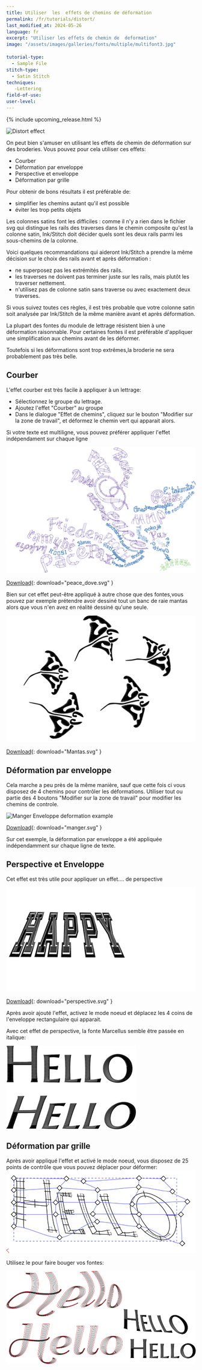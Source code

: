 ```yaml
---
title: Utiliser  les  effets de chemins de déformation
permalink: /fr/tutorials/distort/
last_modified_at: 2024-05-26
language: fr
excerpt: "Utiliser les effets de chemin de  deformation"
image: "/assets/images/galleries/fonts/multiple/multifont3.jpg"

tutorial-type:
  - Sample File
stitch-type: 
  - Satin Stitch
techniques:
   -Lettering
field-of-use:
user-level: 
---
```

{% include upcoming_release.html %}

![Distort effect](/assets/images/galleries/fonts/multiple/multifont3.jpg)

On  peut bien s'amuser en utilisant les effets de chemin de déformation sur des broderies. Vous pouvez pour cela utiliser ces effets:
* Courber
* Déformation par enveloppe
* Perspective et enveloppe
* Déformation par grille

Pour obtenir de bons résultats il est préférable  de: 
* simplifier les chemins  autant qu'il est possible
* éviter les trop petits objets

Les  colonnes satins font  les  difficiles : comme il n'y a rien dans le fichier svg qui distingue les rails des traverses dans le chemin composite qu'est la colonne satin, Ink/Stitch doit décider quels sont les deux rails parmi les  sous-chemins de la colonne.


Voici quelques recommandations  qui aideront Ink/Stitch a prendre la même décision sur le choix des  rails avant et après déformation :


- ne superposez pas  les extrémités des rails.
- les traverses  ne doivent  pas terminer  juste  sur les rails, mais plutôt les traverser nettement.
- n'utilisez pas de  colonne  satin sans traverse ou avec exactement deux traverses.

Si vous suivez  toutes ces  règles, il est très probable que votre colonne satin soit analysée par Ink/Stitch  de la même manière avant et après déformation.

La plupart des fontes du module de lettrage résistent bien à une déformation raisonnable. Pour certaines fontes il est préférable d'appliquer une simplification aux chemins avant de les déformer.

Toutefois si  les déformations  sont trop extrêmes,la broderie ne sera probablement pas très belle.



## Courber

L'effet courber est très facile à appliquer à un lettrage:

* Sélectionnez le groupe du lettrage. 
* Ajoutez l'effet "Courber" au groupe
* Dans le dialogue "Effet de chemins", cliquez sur le bouton  "Modifier sur la zone de travail",
et déformez le chemin vert qui apparait alors.


Si votre texte est multiligne, vous pouvez préférer appliquer l'effet indépendament sur chaque ligne
 
![Lettering Bend Example](/assets/images/tutorials/distort/peace_dove.svg)

[Download](/assets/images/tutorials/distort/peace_dove.svg){: download="peace_dove.svg" }

Bien sur cet effet peut-être appliqué à autre chose que des fontes,vous pouvez par  exemple prétendre avoir dessiné tout
un banc de raie mantas alors que vous n'en avez en réalité dessiné qu'une seule.

![Mantas Bend Example](/assets/images/tutorials/distort/Mantas.svg)

[Download](/assets/images/tutorials/distort/Mantas.svg){: download="Mantas.svg" }

## Déformation par enveloppe

Cela marche a peu près de la même manière, sauf que cette fois ci vous disposez de 4 chemins pour contrôler les déformations.
Utiliser tout ou partie des  4 boutons "Modifier sur la zone de travail" pour modifier  les chemins de  controle.

![Manger Enveloppe deformation example](/assets/images/tutorials/distort/manger.svg)

[Download](/assets/images/tutorials/distort/manger.svg){: download="manger.svg" }

Sur cet exemple,  la déformation par enveloppe a été appliquée indépendamment sur chaque ligne de texte.

## Perspective et Enveloppe
Cet effet est très utile pour appliquer un effet.... de perspective


![perspective example](/assets/images/tutorials/distort/perspective.svg)

[Download](/assets/images/tutorials/distort/manger.svg){: download="perspective.svg" }

Après avoir ajouté l'effet, activez le mode noeud et déplacez  les 4 coins de l'enveloppe rectangulaire qui apparait.

Avec cet  effet de  perspective, la fonte Marcellus semble être passée en italique:

![italique](/assets/images/tutorials/distort/italic.png)

## Déformation par grille

Après  avoir appliqué l'effet et  activé le mode noeud, vous disposez de 25 points de contrôle que vous pouvez déplacer pour déformer:
![grid](/assets/images/tutorials/distort/grid.png)

Utilisez le pour faire bouger vos fontes:

![italique](/assets/images/tutorials/distort/hello.png)


